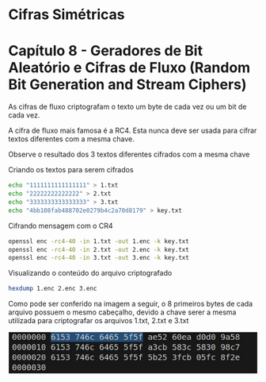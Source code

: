# Cifras Simétricas

# Capítulo 8 - Geradores de Bit Aleatório e Cifras de Fluxo (Random Bit Generation and Stream Ciphers)

As cifras de fluxo criptografam o texto um byte de cada vez ou um bit de cada vez.

A cifra de fluxo mais famosa é a RC4.
Esta nunca deve ser usada para cifrar textos diferentes com a mesma chave.

Observe o resultado dos 3 textos diferentes cifrados com a mesma chave

Criando os textos para serem cifrados
```sh
echo "1111111111111111" > 1.txt
echo "22222222222222" > 2.txt
echo "3333333333333333" > 3.txt
echo "4bb108fab488702e0279b4c2a70d8179" > key.txt
```
Cifrando mensagem com o CR4
```sh 
openssl enc -rc4-40 -in 1.txt -out 1.enc -k key.txt
openssl enc -rc4-40 -in 2.txt -out 2.enc -k key.txt
openssl enc -rc4-40 -in 3.txt -out 3.enc -k key.txt
```

Visualizando o conteúdo do arquivo criptografado
```sh
hexdump 1.enc 2.enc 3.enc 
```

Como pode ser conferido na imagem a seguir, o 8 primeiros bytes de cada arquivo possuem o mesmo cabeçalho, devido a chave serer a mesma utilizada para criptografar os arquivos 1.txt, 2.txt e 3.txt

![image](./RC4.jpg)